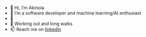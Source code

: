 - 👋 Hi, I’m Akinola
- 👀 I’m a software developer and machine learning/AI  enthusiast
- 🌱 
- 💞 Working out and long walks
- 📫 Reach me on [linkedin](https://www.linkedin.com/in/akinola-akinleye)
